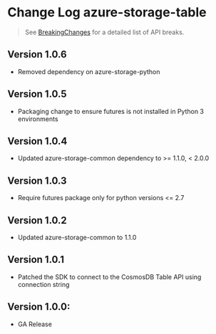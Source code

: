 # Change Log azure-storage-table

> See [BreakingChanges](BreakingChanges.md) for a detailed list of API breaks.

## Version 1.0.6
- Removed dependency on azure-storage-python

## Version 1.0.5
- Packaging change to ensure futures is not installed in Python 3 environments

## Version 1.0.4
- Updated azure-storage-common dependency to >= 1.1.0, < 2.0.0

## Version 1.0.3
- Require futures package only for python versions <= 2.7

## Version 1.0.2
- Updated azure-storage-common to 1.1.0

## Version 1.0.1
- Patched the SDK to connect to the CosmosDB Table API using connection string 

## Version 1.0.0:
- GA Release
